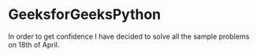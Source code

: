 # GeeksforGeeksPython
In order to get confidence I have decided to solve all the sample problems on 18th of April. 
